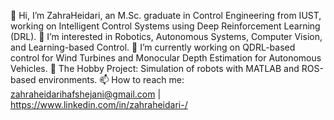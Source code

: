 👋 Hi, I’m ZahraHeidari, an M.Sc. graduate in Control Engineering from IUST, working on Intelligent Control Systems using Deep Reinforcement Learning (DRL).
👀 I’m interested in Robotics, Autonomous Systems, Computer Vision, and Learning-based Control.
🌱 I’m currently working on QDRL-based control for Wind Turbines and Monocular Depth Estimation for Autonomous Vehicles.
💞️ The Hobby Project: Simulation of robots with MATLAB and ROS-based environments.
📫 How to reach me: zahraheidarihafshejani@gmail.com | https://www.linkedin.com/in/zahraheidari-/
